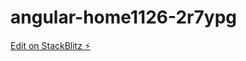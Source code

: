 # angular-home1126-2r7ypg

[Edit on StackBlitz ⚡️](https://stackblitz.com/edit/angular-home1126-2r7ypg)